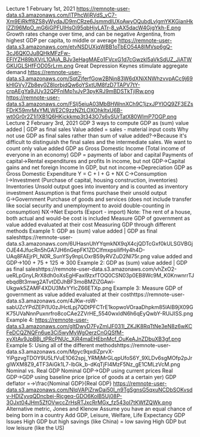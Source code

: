 Lecture 1 February 1st, 2021
    https://remnote-user-data.s3.amazonaws.com/lTPhcWjRVdS_vC7-Xm9EiRkff8ZS8yWydaJD9mCRze6JsmmdlUXoAwyOQubdLvlgmYKKGianHkIZZI96MpO_mG6iGPFUIHsOi95qbHjyLATr-8_yAX5dacW4GjgYkh-E.png
    Growth rates change over time, and can be negative
        Argentina, from highest GDP per capita, to middle or average
        https://remnote-user-data.s3.amazonaws.com/etvNSDUXjqWBB1oTbEO54A8IMVsp6gQ-3cJ6QKOJu8QHkMFzFw-EFIYZH89bXVrL1OAjA_BJv3eHagMAEo1FVcxG1d7cGwzkl5aVkSdUZ_JiATWGKUGLSHfFOD05rLrm.png
    Great Depression
    Keynes stimulate aggregate demand
        https://remnote-user-data.s3.amazonaws.com/SqtZjferfGow2BNjn83W6dXNiXNWhzvvpACc9j69kHIGVy7Zb8ey0Z8IorbjdQw6oYSxtUM8fzD7TAPV7tY-crpAEgYa9JUy32QPFnIMp1vJyP3pyKRJ9mBDSTkTjIRw.png
        https://remnote-user-data.s3.amazonaws.com/FSlj5eiuA03MbBHWnnXCh9C1jzxJPYIOQ9ZF3EZsFDrK59mrMxYMLWE2C9zzNZtLOXOhkItxU6B-wt0Gr0r2Z1i1XB1Q6HKjckkmp3t343O7s6vSUrTatX80WImP7OGP.png
Lecture 2 February 3rd, 2021
    GDP
        3 ways to compute
            GDP as (sum) value added | GDP as final sales
                Value added = sales - material input costs
                Why not use GDP as final sales rather than sum of value added?→Because it's difficult to distinguish the final sales and the intermediate sales. We want to count only value added
            GDP as Gross Domestic Income (Total income of everyone in an economy)
                GDP = payments of labor and capital
                    Payments of capital→Rental expenditures and profits
                    In income, but not GDP→Capital gains and net foreign Income
                    In GDP, but not income→Depreciation
            GDP as Gross Domestic Expenditure
                Y = C + I + G + NX
                    C→Consumption
                    I→Investment (Purchase of capital, housing construction, inventories)
                        Inventories
                        Unsold output goes into inventory and is counted as  inventory investment 
                            Assumption is that firms purchase their unsold output
                    G→Government
                        Purchase of goods and services (does not include transfer like social security and unemployment to avoid double-counting in consumption)
                    NX→Net Exports (Export - import)
            Note: The rent of a house, both actual and would-be cost is included
        Measure GDP of government as  value added  evaluated at their cost
        Measuring GDP  through different methods
            Example 1: GDP as (sum) value added | GDP as final saleshttps://remnote-user-data.s3.amazonaws.com/6UHasnUhYYqmkNX9qX4cjQDTcGxf0kULSGVBGjOJE44JfucRn5hGA7JH6nGepFK1ZDCIfmxpsiIifHy4h4D-UAq8FAEjrPl_N0R_SunYSy9npLOxrB59yRVZuD2NI75r.png
                value added and GDP→100 + 75 + 125 ⇒ 300
            Example 2:  GDP as (sum) value added | GDP as final saleshttps://remnote-user-data.s3.amazonaws.com/vhZxO2-ueRLpGnyLRrX8dh0oXsEgHFaxl9zxfTOQ0CSN03p0EB8Wc9M_K0KnwnrrTJebqdBt3mwg2ATvtDDJhBF3moBMZiZGAwi-Ukgwk5ZAMF4XDU3MxYYlcZ66ETXp.png
            Example 3: Measure GDP of government as  value added  evaluated at their costhttps://remnote-user-data.s3.amazonaws.com/4JKw-roW-sabUZcYPdZEPi1U0zJHctLpj7QDtPFCTrE1kopwoVOraaDhpkm85lAlB9jX09GK75UVaNnnPuxnrfro8coCAe2ZVrHE_5540wxIdN6h6qEyQwbY-RUiJISS.png
            Example 4: https://remnote-user-data.s3.amazonaws.com/gltDwyD7FyZmlJF031I_ZKJK8RqTtNe3eN8z6wKCFeDCQZNQFn6ue3Ci5wyMyWgOerzCnGQSfM-xyXtAv9JpBBj_tPRcPNUc_XjR4maEHEbnMcf_OuKeAJnZDbuXB3gf.png
            Example 5: Using all of the different methodshttps://remnote-user-data.s3.amazonaws.com/Mpyc9qxdiZprvX-YiPgzvgTDOY9U5LfVuE1O62spj_YRMjMrGLqpUfoS6Y_9XLDv6sgMOfp2pJrglWXM8Z9_4TF3AiGk1L7-lbGk_b-dKqTjFI4MzF5Nz_gE1CMLzVcM.png
    Nominal vs. Real GDP
        Nominal GDP→GDP using current prices
        Real GDP→GDP using baseline price (price of goods at a certain yer)
        GDP deflator =→\frac{Nominal GDP}{Real GDP} 
            https://remnote-user-data.s3.amazonaws.com/NlqVAPiZrwDai50I_n9TgSgnsG5qxuNCDbSOKvsdv-HDlZyvqQDncbej-Rjcgeq-GDO6KolB5Uj08P-3OJxt04JHm5ZfOVwccZrHsRTJxcRrMGx_fz543oI7tKWfZQWk.png
    Alternative metric, Jones and Klenow
        Assume you have an equal  chance of being born in a country
        Add GDP, Leisure, Welfare, Life Expectancy
    GDP Issues
        High GDP but high savings (like China) = low saving
        High GDP but low leisure (like the US)

